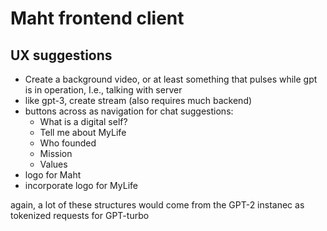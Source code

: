 # Maht frontend client

## UX suggestions

- Create a background video, or at least something that pulses while gpt is in operation, I.e., talking with server
- like gpt-3, create stream (also requires much backend)
- buttons across as navigation for chat suggestions: 
	- What is a digital self?
	- Tell me about MyLife
	- Who founded
	- Mission
	- Values
- logo for Maht
- incorporate logo for MyLife

again, a lot of these structures would come from the GPT-2 instanec as tokenized requests for GPT-turbo